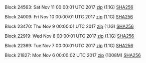 Block 24563: Sat Nov 11 00:00:01 UTC 2017 [zip](https://transfer.sh/3xtTW/bootstrap.dat.20171111.zip) (1.1G) [SHA256](https://transfer.sh/bSf3e/sha256.txt)

Block 24009: Fri Nov 10 00:00:01 UTC 2017 [zip](https://transfer.sh/RFvS4/bootstrap.dat.20171110.zip) (1.1G) [SHA256](https://transfer.sh/nHWwZ/sha256.txt)

Block 23470: Thu Nov  9 00:00:01 UTC 2017 [zip](https://transfer.sh/g6J7I/bootstrap.dat.20171109.zip) (1.1G) [SHA256](https://transfer.sh/6JCh7/sha256.txt)

Block 22919: Wed Nov  8 00:00:01 UTC 2017 [zip](https://transfer.sh/jTUSe/bootstrap.dat.20171108.zip) (1.1G) [SHA256](https://transfer.sh/CI61W/sha256.txt)

Block 22369: Tue Nov  7 00:00:01 UTC 2017 [zip](https://transfer.sh/8DqAN/bootstrap.dat.20171107.zip) (1.1G) [SHA256](https://transfer.sh/6T1Jz/sha256.txt)

Block 21827: Mon Nov  6 00:00:02 UTC 2017 [zip](https://transfer.sh/EGKki/bootstrap.dat.20171106.zip) (1008M) [SHA256](https://transfer.sh/12bZ7B/sha256.txt)
